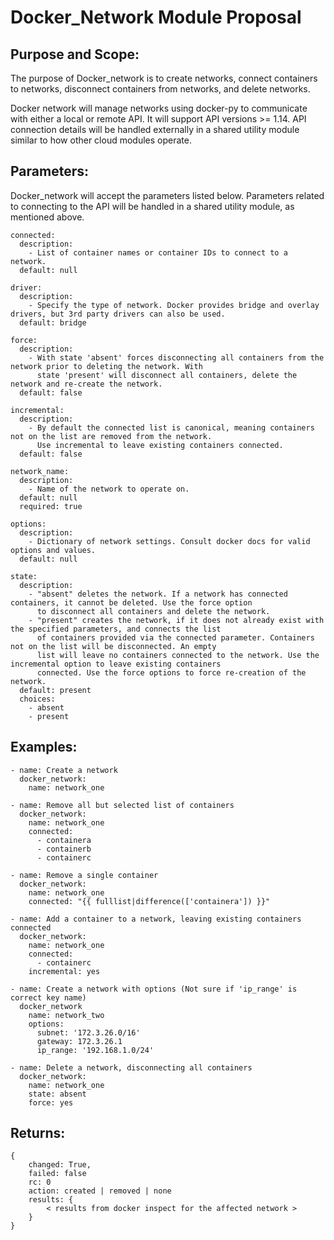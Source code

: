 # Docker_Network Module Proposal

## Purpose and Scope:

The purpose of Docker_network is to create networks, connect containers to networks, disconnect containers from 
networks, and delete networks.

Docker network will manage networks using docker-py to communicate with either a local or remote API. It will
support API versions >= 1.14. API connection details will be handled externally in a shared utility module similar to
how other cloud modules operate.

## Parameters:

Docker_network will accept the parameters listed below. Parameters related to connecting to the API will be handled in 
a shared utility module, as mentioned above.

```
connected:
  description:
    - List of container names or container IDs to connect to a network.
  default: null

driver:
  description:
    - Specify the type of network. Docker provides bridge and overlay drivers, but 3rd party drivers can also be used.
  default: bridge

force:
  description:
    - With state 'absent' forces disconnecting all containers from the network prior to deleting the network. With
      state 'present' will disconnect all containers, delete the network and re-create the network.
  default: false

incremental:
  description:
    - By default the connected list is canonical, meaning containers not on the list are removed from the network.
      Use incremental to leave existing containers connected.
  default: false

network_name:
  description:
    - Name of the network to operate on.
  default: null
  required: true

options:
  description:
    - Dictionary of network settings. Consult docker docs for valid options and values.
  default: null
    
state:
  description:
    - "absent" deletes the network. If a network has connected containers, it cannot be deleted. Use the force option
      to disconnect all containers and delete the network.
    - "present" creates the network, if it does not already exist with the specified parameters, and connects the list
      of containers provided via the connected parameter. Containers not on the list will be disconnected. An empty
      list will leave no containers connected to the network. Use the incremental option to leave existing containers
      connected. Use the force options to force re-creation of the network.
  default: present
  choices:
    - absent
    - present
```


## Examples:

```
- name: Create a network
  docker_network:
    name: network_one

- name: Remove all but selected list of containers
  docker_network:
    name: network_one
    connected:
      - containera
      - containerb
      - containerc

- name: Remove a single container
  docker_network:
    name: network_one
    connected: "{{ fulllist|difference(['containera']) }}"
       
- name: Add a container to a network, leaving existing containers connected
  docker_network:
    name: network_one
    connected:
      - containerc
    incremental: yes
   
- name: Create a network with options (Not sure if 'ip_range' is correct key name)
  docker_network
    name: network_two
    options:
      subnet: '172.3.26.0/16'
      gateway: 172.3.26.1
      ip_range: '192.168.1.0/24'

- name: Delete a network, disconnecting all containers
  docker_network:
    name: network_one
    state: absent
    force: yes      
```

## Returns:

```
{
    changed: True,
    failed: false
    rc: 0
    action: created | removed | none
    results: {
        < results from docker inspect for the affected network >
    }
}
```